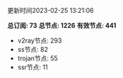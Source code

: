 更新时间2023-02-25 13:21:06

**总订阅: 73**
**总节点: 1226**
**有效节点: 441**
- v2ray节点: 293
- ss节点: 82
- trojan节点: 55
- ssr节点: 11
